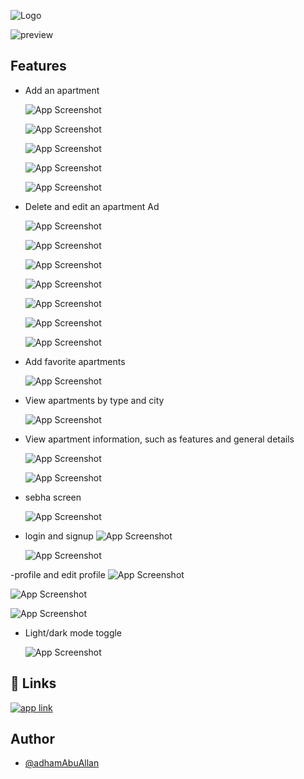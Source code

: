 
![Logo](https://drive.google.com/uc?id=1AeVBOpk82yNY9GtWRfxWopTqGZOYEjnz)

![preview](https://drive.google.com/uc?export=view&id=1HrBMtqWBfdR4pcOUeXjzPTPcJViV1jjf)



## Features

- Add an apartment

   ![App Screenshot](https://drive.google.com/uc?export=view&id=1TkG6L09z-5UhCXCGNtXuXq-oFsDU0hHK)

    ![App Screenshot](https://drive.google.com/uc?export=view&id=1SQ_xTETfofooaS-LFid65NxaFoKV7E5p) 

    ![App Screenshot](https://drive.google.com/uc?export=view&id=1malakToy2soIRzH0FRDb_4FUj03MqVLz) 
      
    ![App Screenshot](https://drive.google.com/uc?export=view&id=11cmYFiVn7uiGnIw44TlQIcradMG0vSTs)

    ![App Screenshot](https://drive.google.com/uc?export=view&id=1HrBMtqWBfdR4pcOUeXjzPTPcJViV1jjf)
    

- Delete and edit an apartment Ad

    ![App Screenshot](https://drive.google.com/uc?export=view&id=1Y6LRZ4N2Sacu321MMFYU9mqApGSzaPoB)
  
    ![App Screenshot](https://drive.google.com/uc?export=view&id=10nKWwoPK1quMA-rbgrV05pACj22PqEDe)

    ![App Screenshot](https://drive.google.com/uc?export=view&id=1VnAD8Y1VO6KL56EpbK4u7jAty0HSDThj)

    ![App Screenshot](https://drive.google.com/uc?export=view&id=1eOecSj-7L_Z4Rr9xduKT2Ylschxdl_1s)

    ![App Screenshot](https://drive.google.com/uc?export=view&id=1utCBWTbKL7Y5toqwS2RgM0_RRBXRVQF9)

    ![App Screenshot](https://drive.google.com/uc?export=view&id=1pMDiswg6hJ1vADTc_5_7osYYX6UYb9oA)

    ![App Screenshot](https://drive.google.com/uc?export=view&id=1-SfOiNcDGDqvpg3RIOVGm4UqVIkx41v2)

   
- Add favorite apartments

    ![App Screenshot](https://drive.google.com/uc?export=view&id=1GNwh-KTVKZOPBrz3eshAiqyauMTkfEwi)    

- View apartments by type and city

    ![App Screenshot](https://drive.google.com/uc?export=view&id=1_QhL47ZZ9XWs2eVVY2n2cPQ17fbqv0yk)    


- View apartment information, such as features and general details

    ![App Screenshot](https://drive.google.com/uc?export=view&id=1Fx0qGgUCIpX6ScTbXHk4wXSyx9Dk8yrE)

    ![App Screenshot](https://drive.google.com/uc?export=view&id=1h1ykp-bfmb4j6MaaeHT2IbWkXnkl-f8K)

- sebha screen

    ![App Screenshot](https://drive.google.com/uc?export=view&id=1mN2BtVrVcjJgzKtkIhhyzsXpVA9-T6Mv)
          

- login and signup 
    ![App Screenshot](https://drive.google.com/uc?export=view&id=1H0hAeDnbRYBKL3FagIgphGgacU-Zivdl)

    ![App Screenshot](https://drive.google.com/uc?export=view&id=1xN1qEwCqXHtO0F7J1Br3QV_tdeOhZaaw)

-profile and edit profile
 ![App Screenshot](https://drive.google.com/uc?export=view&id=17GcqYwIZfhdBzg7oLJpCrjJaeNK4nUlI)

 ![App Screenshot](https://drive.google.com/uc?export=view&id=17GcqYwIZfhdBzg7oLJpCrjJaeNK4nUlI)

 ![App Screenshot](https://drive.google.com/uc?export=view&id=1yHIeYTyPYE4oAAA7GRPAYAYnTreQZCv2)


- Light/dark mode toggle

    ![App Screenshot](https://drive.google.com/uc?export=view&id=1K19uvtGGYzTCtffWgnO6mCrr54ry0BZd)

## 🔗 Links
[![app link](https://img.shields.io/badge/google_play-1,135,95?style=for-the-badge&logo=google-play&logoColor=white)](https://play.google.com/store/apps/details?id=com.weenbalaqee.weenbalaqee&hl=ar&pli=1)

## Author
- [@adhamAbuAllan](https://www.github.com/adhamAbuAllan)

